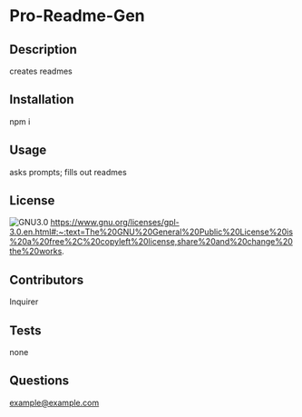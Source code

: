 # Pro-Readme-Gen

  ## Description
creates readmes

## Installation
npm i

## Usage
asks prompts; fills out readmes

## License
![GNU3.0](https://img.shields.io/badge/license-GNU3.0-brightgreen)
https://www.gnu.org/licenses/gpl-3.0.en.html#:~:text=The%20GNU%20General%20Public%20License%20is%20a%20free%2C%20copyleft%20license,share%20and%20change%20the%20works.

## Contributors
Inquirer

## Tests
none

## Questions
example@example.com
